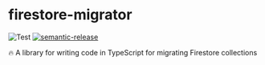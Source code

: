 # firestore-migrator

![Test](https://github.com/WillBooster/firestore-migrator/workflows/Test/badge.svg)
[![semantic-release](https://img.shields.io/badge/%20%20%F0%9F%93%A6%F0%9F%9A%80-semantic--release-e10079.svg)](https://github.com/semantic-release/semantic-release)

:fire: A library for writing code in TypeScript for migrating Firestore collections
